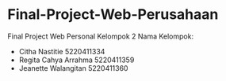 # Final-Project-Web-Perusahaan
Final Project Web Personal Kelompok 2 
Nama Kelompok:
- Citha Nastitie 5220411334
- Regita Cahya Arrahma 5220411359
- Jeanette Walangitan 5220411360
